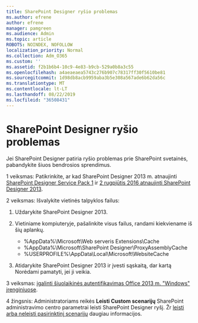 ```yaml
---
title: SharePoint Designer ryšio problemas
ms.author: efrene
author: efrene
manager: pamgreen
ms.audience: Admin
ms.topic: article
ROBOTS: NOINDEX, NOFOLLOW
localization_priority: Normal
ms.collection: Adm_O365
ms.custom: ''
ms.assetid: f2b1b6b4-10c9-4e83-b9cb-529a0b8a3c55
ms.openlocfilehash: a4aeaeaea5743c276b907c78317ff30f5610be81
ms.sourcegitcommit: 1d98db8acb9959aba3b5e308a567ade6b62da56c
ms.translationtype: MT
ms.contentlocale: lt-LT
ms.lasthandoff: 08/22/2019
ms.locfileid: "36508431"
---
```

# <a name="sharepoint-designer-connection-issues"></a>SharePoint Designer ryšio problemas 

Jei SharePoint Designer patiria ryšio problemas prie SharePoint svetainės, pabandykite šiuos bendrosios sprendimus.

1 veiksmas: Patikrinkite, ar kad SharePoint Designer 2013 m. atnaujinti [SharePoint Designer Service Pack 1](https://support.microsoft.com/help/2817441/description-of-microsoft-sharepoint-designer-2013-service-pack-1-sp1) ir [2 rugpjūtis 2016 atnaujinti SharePoint Designer 2013](https://support.microsoft.com/help/3114721/august-2-2016-update-for-sharepoint-designer-2013-kb3114721).



2 veiksmas: Išvalykite vietinės talpyklos failus:

1. Uždarykite SharePoint Designer 2013.

2. Vietiniame kompiuteryje, pašalinkite visus failus, randami kiekviename iš šių aplankų.

    - %AppData%\Microsoft\Web serveris Extensions\Cache
    - %AppData%\Microsoft\SharePoint Designer\ProxyAssemblyCache
    - %USERPROFILE%\AppData\Local\Microsoft\WebsiteCache

3. Atidarykite SharePoint Designer 2013 ir įvesti sąskaitą, dar kartą Norėdami pamatyti, jei ji veikia.

3 veiksmas: [įgalinti šiuolaikinės autentifikavimas Office 2013 m. "Windows" įrenginiuose](https://docs.microsoft.com/office365/admin/security-and-compliance/enable-modern-authentication?redirectSourcePath=/article/Enable-Modern-Authentication-for-Office-2013-on-Windows-devices-7dc1c01a-090f-4971-9677-f1b192d6c910&view=o365-worldwide).

4 žingsnis: Administratoriams reikės **Leisti Custom scenarijų** SharePoint administravimo centro parametrai leisti SharePoint Designer ryšį. Žr [leisti arba neleisti pasirinktinį scenarijų](https://docs.microsoft.com/sharepoint/allow-or-prevent-custom-script) daugiau informacijos.


